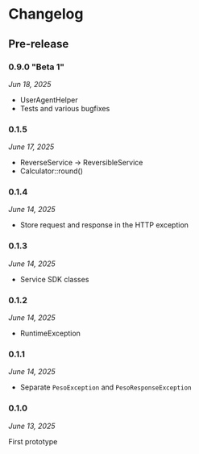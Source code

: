 # Changelog

## Pre-release

### 0.9.0 "Beta 1"

*Jun 18, 2025*

* UserAgentHelper
* Tests and various bugfixes

### 0.1.5

*June 17, 2025*

* ReverseService -> ReversibleService
* Calculator::round()

### 0.1.4

*June 14, 2025*

* Store request and response in the HTTP exception

### 0.1.3

*June 14, 2025*

* Service SDK classes

### 0.1.2

*June 14, 2025*

* RuntimeException

### 0.1.1

*June 14, 2025*

* Separate `PesoException` and `PesoResponseException`

### 0.1.0

*June 13, 2025*
 
First prototype
